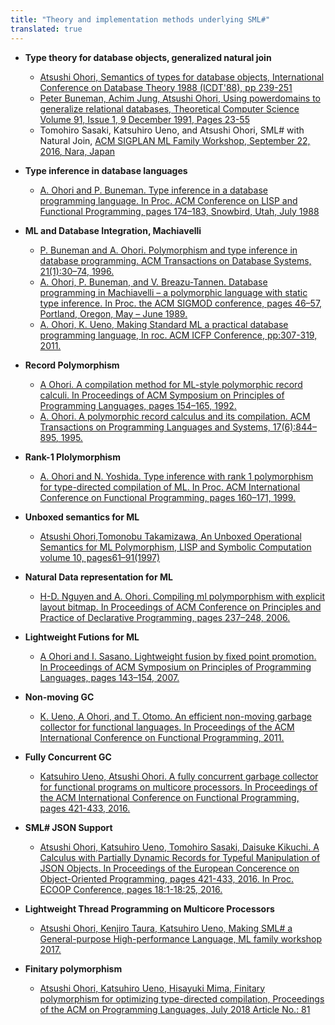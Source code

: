 ```yaml
---
title: "Theory and implementation methods underlying SML#"
translated: true
---
```

- **Type theory for database objects, generalized natural join**
   - [Atsushi Ohori, Semantics of types for database objects,  International Conference on Database Theory 1988 (ICDT'88), pp 239-251](https://link.springer.com/chapter/10.1007/3-540-50171-1_15)
   - [Peter Buneman, Achim Jung, Atsushi Ohori, Using powerdomains to generalize relational databases, Theoretical Computer Science Volume 91, Issue 1, 9 December 1991, Pages 23-55](https://www.sciencedirect.com/science/article/pii/0304397591902665)
   - Tomohiro Sasaki, Katsuhiro Ueno, and Atsushi Ohori, SML# with Natural Join, [ACM SIGPLAN ML Family Workshop, September 22, 2016, Nara, Japan](https://sites.google.com/site/mlworkshoppe/workshops/ml2016)

- **Type inference in database languages**
   - [A. Ohori and P. Buneman. Type inference in a database programming language. In Proc. ACM Conference on LISP and Functional Programming, pages 174–183, Snowbird, Utah, July 1988](https://dl.acm.org/doi/10.1145/62678.62700)
- **ML and Database Integration, Machiavelli**
   - [P. Buneman and A. Ohori. Polymorphism and type inference in database programming. ACM Transactions on Database Systems, 21(1):30–74, 1996.](https://dl.acm.org/doi/10.1145/227604.227609)
   - [A. Ohori, P. Buneman, and V. Breazu-Tannen. Database programming in Machiavelli – a polymorphic language with static type inference. In Proc. the ACM SIGMOD conference, pages 46–57, Portland, Oregon, May – June 1989.](https://dl.acm.org/doi/10.1145/67544.66931)
   - [A. Ohori, K. Ueno, Making Standard ML a practical database programming language, In roc. ACM ICFP Conference, pp:307-319, 2011.](https://dl.acm.org/doi/10.1145/2034773.2034815)
- **Record Polymorphism** 
   - [A Ohori. A compilation method for ML-style polymorphic record calculi. In Proceedings of ACM Symposium on Principles of Programming Languages, pages 154–165, 1992.](https://dl.acm.org/doi/10.1145/143165.143200)
   - [A. Ohori. A polymorphic record calculus and its compilation. ACM Transactions on Programming Languages and Systems, 17(6):844–895, 1995.](https://dl.acm.org/doi/10.1145/218570.218572)
- **Rank-1 Plolymorphism**
   - [A. Ohori and N. Yoshida. Type inference with rank 1 polymorphism for type-directed compilation of ML. In Proc. ACM International Conference on Functional Programming, pages 160–171, 1999.](https://dl.acm.org/doi/abs/10.1145/317636.317796)
- **Unboxed semantics for ML**
   - [Atsushi Ohori,Tomonobu Takamizawa, An Unboxed Operational Semantics for ML Polymorphism, LISP and Symbolic Computation volume 10, pages61–91(1997)](https://link.springer.com/article/10.1023/A:1007730624053)
- **Natural Data representation for ML** 
   - [H-D. Nguyen and A. Ohori. Compiling ml polymporphism with explicit layout bitmap. In Proceedings of ACM Conference on Principles and Practice of Declarative Programming, pages 237–248, 2006.](https://dl.acm.org/doi/abs/10.1145/1140335.1140364)
- **Lightweight Futions for ML**
   - [A Ohori and I. Sasano. Lightweight fusion by fixed point promotion. In Proceedings of ACM Symposium on Principles of Programming Languages, pages 143–154, 2007.](https://dl.acm.org/doi/10.1145/1190215.1190241)
- **Non-moving GC**
   - [K. Ueno, A Ohori, and T. Otomo. An efficient non-moving garbage collector for functional languages. In Proceedings of the ACM International Conference on Functional Programming, 2011.](https://dl.acm.org/doi/abs/10.1145/2034773.2034802)
- **Fully Concurrent GC**
   - [Katsuhiro Ueno, Atsushi Ohori. A fully concurrent garbage collector for functional programs on multicore processors. In Proceedings of the ACM International Conference on Functional Programming, pages 421-433, 2016.](https://dl.acm.org/doi/10.1145/3022670.2951944)
- **SML# JSON Support**
   - [Atsushi Ohori, Katsuhiro Ueno, Tomohiro Sasaki, Daisuke Kikuchi. A Calculus with Partially Dynamic Records for Typeful Manipulation of JSON Objects. In Proceedings of the European Concerence on Object-Oriented Programming, pages 421-433, 2016. In Proc. ECOOP Conference, pages 18:1-18:25, 2016.](https://drops.dagstuhl.de/opus/volltexte/2016/6112/)
- **Lightweight Thread Programming on Multicore Processors**
   - [Atsushi Ohori, Kenjiro Taura, Katsuhiro Ueno, Making SML# a General-purpose High-performance Language, ML family workshop 2017.](https://icfp17.sigplan.org/details/mlfamilyworkshop-2017-papers/3/Making-SML-a-general-purpose-high-performance-language)
- **Finitary polymorphism** 
   - [Atsushi Ohori, Katsuhiro Ueno, Hisayuki Mima, Finitary polymorphism for optimizing type-directed compilation, Proceedings of the ACM on Programming Languages, July 2018 Article No.: 81](https://dl.acm.org/doi/10.1145/3236776)
